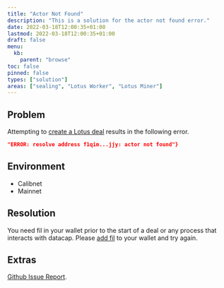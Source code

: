 ```yaml
---
title: "Actor Not Found"
description: "This is a solution for the actor not found error."
date: 2022-03-18T12:00:35+01:00
lastmod: 2022-03-18T12:00:35+01:00
draft: false
menu:
  kb:
    parent: "browse"
toc: false
pinned: false
types: ["solution"]
areas: ["sealing", "Lotus Worker", "Lotus Miner"]
---
```


## Problem

Attempting to [create a Lotus deal](https://docs.filecoin.io/get-started/store-and-retrieve/store-data/#create-a-deal) results in the following error.

```json
"ERROR: resolve address f1qim...jjy: actor not found"}
```

## Environment

- Calibnet
- Mainnet 

## Resolution
You need fil in your wallet prior to the start of a deal or any process that interacts with datacap. Please [add fil](https://docs.filecoin.io/get-started/store-and-retrieve/setup/#adding-fil-to-your-wallet-or-using-filecoin-plus) to your wallet and try again.

## Extras

[Github Issue Report](https://github.com/filecoin-project/lotus/issues/8817). 


